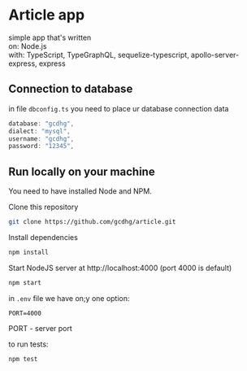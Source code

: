 # Article app

simple app that's written\
on: Node.js\
with: TypeScript, TypeGraphQL, sequelize-typescript, apollo-server-express, express

## Connection to database

in file `dbconfig.ts` you need to place ur database connection data

```typescript
database: "gcdhg",
dialect: "mysql",
username: "gcdhg",
password: "12345",
```

## Run locally on your machine

You need to have installed Node and NPM.

Clone this repository

```bash
git clone https://github.com/gcdhg/article.git
```

Install dependencies

```bash
npm install
```

Start NodeJS server at http://localhost:4000 (port 4000 is default)

```bash
npm start
```

in `.env` file we have on;y one option:

```dosini
PORT=4000
```

PORT - server port

to run tests:

```dosing
npm test
```
